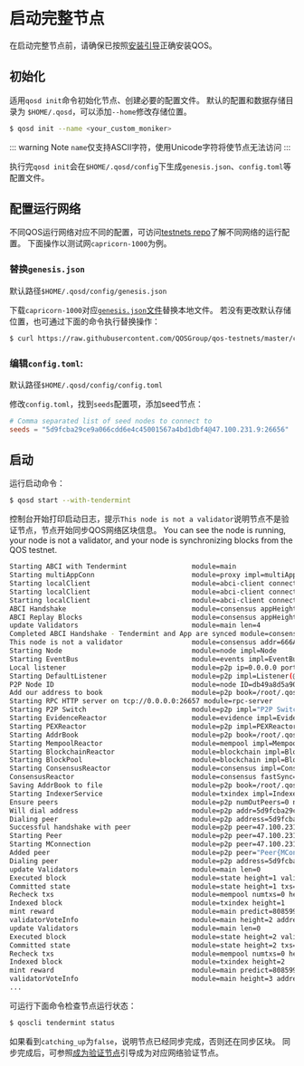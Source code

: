 # 启动完整节点

在启动完整节点前，请确保已按照[安装引导](installation.md)正确安装QOS。

## 初始化

适用`qosd init`命令初始化节点、创建必要的配置文件。
默认的配置和数据存储目录为 `$HOME/.qosd`，可以添加`--home`修改存储位置。

```bash
$ qosd init --name <your_custom_moniker>
```
::: warning Note
`name`仅支持ASCII字符，使用Unicode字符将使节点无法访问
:::

执行完`qosd init`会在`$HOME/.qosd/config`下生成`genesis.json`、`config.toml`等配置文件。

## 配置运行网络

不同QOS运行网络对应不同的配置，可访问[testnets repo](https://github.com/QOSGroup/qos-testnets)了解不同网络的运行配置。
下面操作以测试网`capricorn-1000`为例。

### 替换`genesis.json`

默认路径`$HOME/.qosd/config/genesis.json`

下载`capricorn-1000`对应[`genesis.json`文件](https://raw.githubusercontent.com/QOSGroup/qos-testnets/master/capricorn-1000/genesis.json)替换本地文件。
若没有更改默认存储位置，也可通过下面的命令执行替换操作：
```bash
$ curl https://raw.githubusercontent.com/QOSGroup/qos-testnets/master/capricorn-1000/genesis.json > $HOME/.qosd/config/genesis.json
```

### 编辑`config.toml`:

默认路径`$HOME/.qosd/config/config.toml`

修改`config.toml`，找到`seeds`配置项，添加seed节点：
```toml
# Comma separated list of seed nodes to connect to
seeds = "5d9fcba29ce9a066cdd6e4c45001567a4bd1dbf4@47.100.231.9:26656"
```

## 启动

运行启动命令：

```bash
$ qosd start --with-tendermint
```

控制台开始打印启动日志，提示`This node is not a validator`说明节点不是验证节点，节点开始同步QOS网络区块信息。
You can see the node is running, your node is not a validator, and your node is synchronizing blocks from the QOS testnet.
```bash
Starting ABCI with Tendermint                module=main 
Starting multiAppConn                        module=proxy impl=multiAppConn
Starting localClient                         module=abci-client connection=query impl=localClient
Starting localClient                         module=abci-client connection=mempool impl=localClient
Starting localClient                         module=abci-client connection=consensus impl=localClient
ABCI Handshake                               module=consensus appHeight=0 appHash=
ABCI Replay Blocks                           module=consensus appHeight=0 storeHeight=0 stateHeight=0
update Validators                            module=main len=4
Completed ABCI Handshake - Tendermint and App are synced module=consensus appHeight=0 appHash=
This node is not a validator                 module=consensus addr=666A495A6B05C975B241880785665417B5CEA2A6 pubKey=PubKeyEd25519{36BA673E7CC36F09C353720441C439A96E81B54689BAC219F0D24C52C3D23E65}
Starting Node                                module=node impl=Node
Starting EventBus                            module=events impl=EventBus
Local listener                               module=p2p ip=0.0.0.0 port=26656
Starting DefaultListener                     module=p2p impl=Listener(@172.31.230.212:26656)
P2P Node ID                                  module=node ID=db49a8d5a902910e0f8aee19e1b4889d6a235a91 file=/root/.qosd/config/node_key.json
Add our address to book                      module=p2p book=/root/.qosd/config/addrbook.json addr=db49a8d5a902910e0f8aee19e1b4889d6a235a91@172.31.230.212:26656
Starting RPC HTTP server on tcp://0.0.0.0:26657 module=rpc-server 
Starting P2P Switch                          module=p2p impl="P2P Switch"
Starting EvidenceReactor                     module=evidence impl=EvidenceReactor
Starting PEXReactor                          module=p2p impl=PEXReactor
Starting AddrBook                            module=p2p book=/root/.qosd/config/addrbook.json impl=AddrBook
Starting MempoolReactor                      module=mempool impl=MempoolReactor
Starting BlockchainReactor                   module=blockchain impl=BlockchainReactor
Starting BlockPool                           module=blockchain impl=BlockPool
Starting ConsensusReactor                    module=consensus impl=ConsensusReactor
ConsensusReactor                             module=consensus fastSync=true
Saving AddrBook to file                      module=p2p book=/root/.qosd/config/addrbook.json size=1
Starting IndexerService                      module=txindex impl=IndexerService
Ensure peers                                 module=p2p numOutPeers=0 numInPeers=0 numDialing=0 numToDial=10
Will dial address                            module=p2p addr=5d9fcba29ce9a066cdd6e4c45001567a4bd1dbf4@47.100.231.9:26656
Dialing peer                                 module=p2p address=5d9fcba29ce9a066cdd6e4c45001567a4bd1dbf4@47.100.231.9:26656
Successful handshake with peer               module=p2p peer=47.100.231.9:26656 peerNodeInfo="NodeInfo{id: 5d9fcba29ce9a066cdd6e4c45001567a4bd1dbf4, moniker: qos0, network: capricorn-1000 [listen 172.19.222.64:26656], version: 0.23.1 ([amino_version=0.12.0 p2p_version=0.5.0 consensus_version=v1/0.2.2 rpc_version=0.7.0/3 tx_index=on rpc_addr=tcp://0.0.0.0:26657])}"
Starting Peer                                module=p2p peer=47.100.231.9:26656 impl="Peer{MConn{47.100.231.9:26656} 5d9fcba29ce9a066cdd6e4c45001567a4bd1dbf4 out}"
Starting MConnection                         module=p2p peer=47.100.231.9:26656 impl=MConn{47.100.231.9:26656}
Added peer                                   module=p2p peer="Peer{MConn{47.100.231.9:26656} 5d9fcba29ce9a066cdd6e4c45001567a4bd1dbf4 out}"
Dialing peer                                 module=p2p address=5d9fcba29ce9a066cdd6e4c45001567a4bd1dbf4@47.100.231.9:26656
update Validators                            module=main len=0
Executed block                               module=state height=1 validTxs=0 invalidTxs=0
Committed state                              module=state height=1 txs=0 appHash=E5C9EABCC5C3ACB7EA6D8ED4D17B997BFCDD6F4F
Recheck txs                                  module=mempool numtxs=0 height=1
Indexed block                                module=txindex height=1
mint reward                                  module=main predict=8085999 actual=8085999
validatorVoteInfo                            module=main height=2 address1nfsgxj0l4gtgje0ydmjg6harsfvmduxtq8fdwa="not vote"
update Validators                            module=main len=0
Executed block                               module=state height=2 validTxs=0 invalidTxs=0
Committed state                              module=state height=2 txs=0 appHash=F70CB6559B9DA8015A63547696DC011032B7161F
Recheck txs                                  module=mempool numtxs=0 height=2
Indexed block                                module=txindex height=2
mint reward                                  module=main predict=8085999 actual=8085999
validatorVoteInfo                            module=main height=3 address1nfsgxj0l4gtgje0ydmjg6harsfvmduxtq8fdwa="not vote"
...
```

可运行下面命令检查节点运行状态：

```bash
$ qoscli tendermint status
```

如果看到`catching_up`为`false`，说明节点已经同步完成，否则还在同步区块。
同步完成后，可参照[成为验证节点](validator.md)引导成为对应网络验证节点。